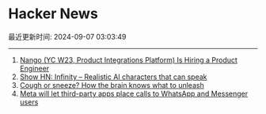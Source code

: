 # Hacker News

最近更新时间: 2024-09-07 03:03:49

--- 
1. [Nango (YC W23, Product Integrations Platform) Is Hiring a Product Engineer](https://www.nango.dev/jobs) 
2. [Show HN: Infinity – Realistic AI characters that can speak](https://news.ycombinator.com/item?id=41467704) 
3. [Cough or sneeze? How the brain knows what to unleash](https://www.nature.com/articles/d41586-024-02858-9) 
4. [Meta will let third-party apps place calls to WhatsApp and Messenger users](https://techcrunch.com/2024/09/06/meta-will-let-third-party-apps-place-calls-to-whatsapp-and-messenger-users-in-2027/) 
